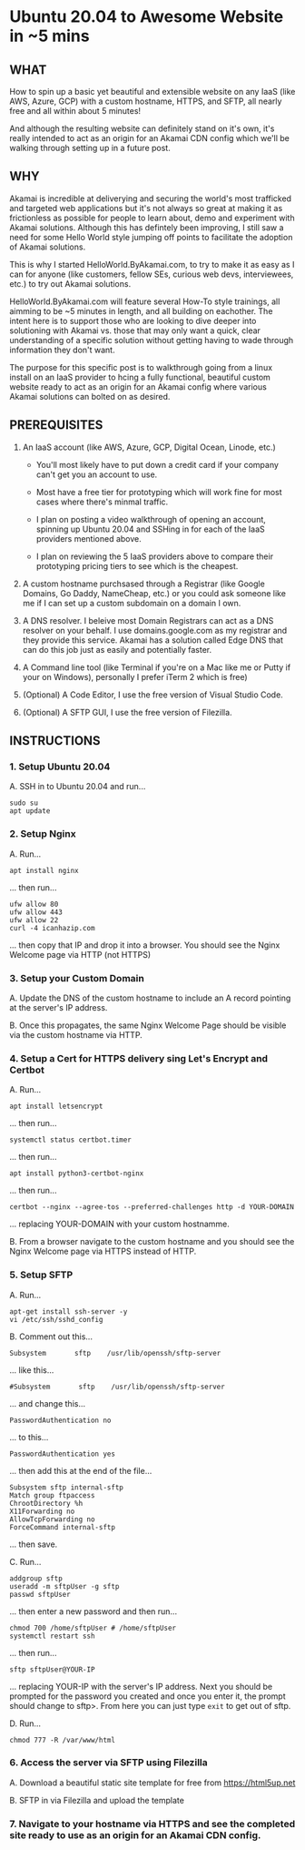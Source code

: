 # Ubuntu 20.04 to Awesome Website in ~5 mins 

## WHAT

How to spin up a basic yet beautiful and extensible website on any IaaS (like AWS, Azure, GCP) with a custom hostname, HTTPS, and SFTP, all nearly free and all within about 5 minutes!  

And although the resulting website can definitely stand on it's own, it's really intended to act as an origin for an Akamai CDN config which we'll be walking through setting up in a future post.

## WHY

Akamai is incredible at deliverying and securing the world's most trafficked and targeted web applications but it's not always so great at making it as frictionless as possible for people to learn about, demo and experiment with Akamai solutions.  Although this has defintely been improving, I still saw a need for some Hello World style jumping off points to facilitate the adoption of Akamai solutions.

This is why I started HelloWorld.ByAkamai.com, to try to make it as easy as I can for anyone (like customers, fellow SEs, curious web devs, interviewees, etc.) to try out Akamai solutions.

HelloWorld.ByAkamai.com will feature several How-To style trainings, all aimming to be ~5 minutes in length, and all building on eachother.  The intent here is to support those who are looking to dive deeper into solutioning with Akamai vs. those that may only want a quick, clear understanding of a specific solution without getting having to wade through information they don't want.

The purpose for this specific post is to walkthrough going from a linux install on an IaaS provider to hcing a fully functional, beautiful custom website ready to act as an origin for an Akamai config where various Akamai solutions can bolted on as desired.

## PREREQUISITES

1. An IaaS account (like AWS, Azure, GCP, Digital Ocean, Linode, etc.)  
  
    - You'll most likely have to put down a credit card if your company can't get you an account to use.
    
    - Most have a free tier for prototyping which will work fine for most cases where there's minmal traffic.
    
    - I plan on posting a video walkthrough of opening an account, spinning up Ubuntu 20.04 and SSHing in for each of the IaaS providers mentioned above.

    - I plan on reviewing the 5 IaaS providers above to compare their prototyping pricing tiers to see which is the cheapest.
 
2. A custom hostname purchsased through a Registrar (like Google Domains, Go Daddy, NameCheap, etc.) or you could ask someone like me if I can set up a custom subdomain on a domain I own.

3. A DNS resolver.  I beleive most Domain Registrars can act as a DNS resolver on your behalf.  I use domains.google.com as my registrar and they provide this service.  Akamai has a solution called Edge DNS that can do this job just as easily and potentially faster.

4. A Command line tool (like Terminal if you're on a Mac like me or Putty if your on Windows), personally I prefer iTerm 2 which is free)

5. (Optional) A Code Editor, I use the free version of Visual Studio Code.

6. (Optional) A SFTP GUI, I use the free version of Filezilla.

## INSTRUCTIONS

### 1. Setup Ubuntu 20.04

A. SSH in to Ubuntu 20.04 and run...
```
sudo su
apt update
```

### 2. Setup Nginx

A. Run...
```
apt install nginx
```
... then run...
```
ufw allow 80
ufw allow 443
ufw allow 22
curl -4 icanhazip.com
```
... then copy that IP and drop it into a browser.  You should see the Nginx Welcome page via HTTP (not HTTPS)

### 3. Setup your Custom Domain

A. Update the DNS of the custom hostname to include an A record pointing at the server's IP address.

B. Once this propagates, the same Nginx Welcome Page should be visible via the custom hostname via HTTP.

### 4. Setup a Cert for HTTPS delivery sing Let's Encrypt and Certbot

A. Run...
```
apt install letsencrypt
```
... then run...
```
systemctl status certbot.timer
```
... then run...
```
apt install python3-certbot-nginx
```
... then run...
```
certbot --nginx --agree-tos --preferred-challenges http -d YOUR-DOMAIN
```
... replacing YOUR-DOMAIN with your custom hostnamme.

B. From a browser navigate to the custom hostname and you should see the Nginx Welcome page via HTTPS instead of HTTP.

### 5. Setup SFTP 

A. Run...
```
apt-get install ssh-server -y
vi /etc/ssh/sshd_config
```

B. Comment out this...
```
Subsystem       sftp    /usr/lib/openssh/sftp-server
```
... like this...
```
#Subsystem       sftp    /usr/lib/openssh/sftp-server
```
... and change this...
```
PasswordAuthentication no
```
... to this...
```
PasswordAuthentication yes
```
... then add this at the end of the file...

```
Subsystem sftp internal-sftp
Match group ftpaccess
ChrootDirectory %h
X11Forwarding no
AllowTcpForwarding no
ForceCommand internal-sftp
```
... then save.

C. Run...
```
addgroup sftp
useradd -m sftpUser -g sftp
passwd sftpUser
```
... then enter a new password and then run...
```
chmod 700 /home/sftpUser # /home/sftpUser
systemctl restart ssh
```
... then run...
```
sftp sftpUser@YOUR-IP
```
... replacing YOUR-IP with the server's IP address.  Next you should be prompted for the password you created and once you enter it, the prompt should change to sftp>.  From here you can just type `exit` to get out of sftp.

D. Run...
```
chmod 777 -R /var/www/html  
```
  
### 6. Access the server via SFTP using Filezilla
  
A. Download a beautiful static site template for free from https://html5up.net

B. SFTP in via Filezilla and upload the template
  
### 7. Navigate to your hostname via HTTPS and see the completed site ready to use as an origin for an Akamai CDN config.
